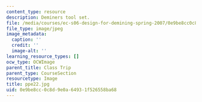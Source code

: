 ```yaml
---
content_type: resource
description: Deminers tool set.
file: /media/courses/ec-s06-design-for-demining-spring-2007/0e9be8cc0c8d9e0a64931f526558ba68_ppe22.jpg
file_type: image/jpeg
image_metadata:
  caption: ''
  credit: ''
  image-alt: ''
learning_resource_types: []
ocw_type: OCWImage
parent_title: Class Trip
parent_type: CourseSection
resourcetype: Image
title: ppe22.jpg
uid: 0e9be8cc-0c8d-9e0a-6493-1f526558ba68
---
```

